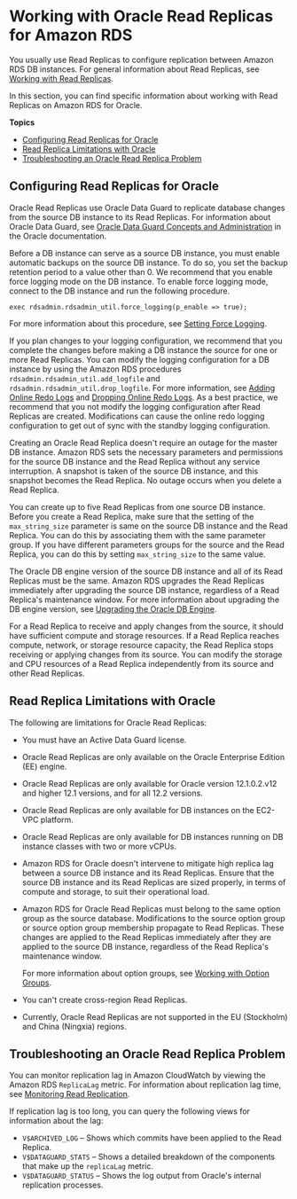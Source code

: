 # Working with Oracle Read Replicas for Amazon RDS<a name="oracle-read-replicas"></a>

You usually use Read Replicas to configure replication between Amazon RDS DB instances\. For general information about Read Replicas, see [Working with Read Replicas](USER_ReadRepl.md)\. 

In this section, you can find specific information about working with Read Replicas on Amazon RDS for Oracle\.

**Topics**
+ [Configuring Read Replicas for Oracle](#oracle-read-replicas.Configuration)
+ [Read Replica Limitations with Oracle](#oracle-read-replicas.limitations)
+ [Troubleshooting an Oracle Read Replica Problem](#oracle-read-replicas.troubleshooting)

## Configuring Read Replicas for Oracle<a name="oracle-read-replicas.Configuration"></a>

Oracle Read Replicas use Oracle Data Guard to replicate database changes from the source DB instance to its Read Replicas\. For information about Oracle Data Guard, see [Oracle Data Guard Concepts and Administration](https://docs.oracle.com/database/121/SBYDB/toc.htm) in the Oracle documentation\.

Before a DB instance can serve as a source DB instance, you must enable automatic backups on the source DB instance\. To do so, you set the backup retention period to a value other than 0\. We recommend that you enable force logging mode on the DB instance\. To enable force logging mode, connect to the DB instance and run the following procedure\. 

```
exec rdsadmin.rdsadmin_util.force_logging(p_enable => true);            
```

For more information about this procedure, see [Setting Force Logging](Appendix.Oracle.CommonDBATasks.Log.md#Appendix.Oracle.CommonDBATasks.SettingForceLogging)\.

If you plan changes to your logging configuration, we recommend that you complete the changes before making a DB instance the source for one or more Read Replicas\. You can modify the logging configuration for a DB instance by using the Amazon RDS procedures `rdsadmin.rdsadmin_util.add_logfile` and `rdsadmin.rdsadmin_util.drop_logfile`\. For more information, see [Adding Online Redo Logs](Appendix.Oracle.CommonDBATasks.Log.md#Appendix.Oracle.CommonDBATasks.RedoLogs) and [Dropping Online Redo Logs](Appendix.Oracle.CommonDBATasks.Log.md#Appendix.Oracle.CommonDBATasks.DroppingRedoLogs)\. As a best practice, we recommend that you not modify the logging configuration after Read Replicas are created\. Modifications can cause the online redo logging configuration to get out of sync with the standby logging configuration\. 

Creating an Oracle Read Replica doesn't require an outage for the master DB instance\. Amazon RDS sets the necessary parameters and permissions for the source DB instance and the Read Replica without any service interruption\. A snapshot is taken of the source DB instance, and this snapshot becomes the Read Replica\. No outage occurs when you delete a Read Replica\. 

You can create up to five Read Replicas from one source DB instance\. Before you create a Read Replica, make sure that the setting of the `max_string_size` parameter is same on the source DB instance and the Read Replica\. You can do this by associating them with the same parameter group\. If you have different parameters groups for the source and the Read Replica, you can do this by setting `max_string_size` to the same value\.

The Oracle DB engine version of the source DB instance and all of its Read Replicas must be the same\. Amazon RDS upgrades the Read Replicas immediately after upgrading the source DB instance, regardless of a Read Replica's maintenance window\. For more information about upgrading the DB engine version, see [Upgrading the Oracle DB Engine](USER_UpgradeDBInstance.Oracle.md)\.

For a Read Replica to receive and apply changes from the source, it should have sufficient compute and storage resources\. If a Read Replica reaches compute, network, or storage resource capacity, the Read Replica stops receiving or applying changes from its source\. You can modify the storage and CPU resources of a Read Replica independently from its source and other Read Replicas\. 

## Read Replica Limitations with Oracle<a name="oracle-read-replicas.limitations"></a>

The following are limitations for Oracle Read Replicas: 
+ You must have an Active Data Guard license\.
+ Oracle Read Replicas are only available on the Oracle Enterprise Edition \(EE\) engine\.
+ Oracle Read Replicas are only available for Oracle version 12\.1\.0\.2\.v12 and higher 12\.1 versions, and for all 12\.2 versions\.
+ Oracle Read Replicas are only available for DB instances on the EC2\-VPC platform\.
+ Oracle Read Replicas are only available for DB instances running on DB instance classes with two or more vCPUs\.
+ Amazon RDS for Oracle doesn't intervene to mitigate high replica lag between a source DB instance and its Read Replicas\. Ensure that the source DB instance and its Read Replicas are sized properly, in terms of compute and storage, to suit their operational load\.
+ Amazon RDS for Oracle Read Replicas must belong to the same option group as the source database\. Modifications to the source option group or source option group membership propagate to Read Replicas\. These changes are applied to the Read Replicas immediately after they are applied to the source DB instance, regardless of the Read Replica's maintenance window\.

  For more information about option groups, see [Working with Option Groups](USER_WorkingWithOptionGroups.md)\.
+ You can't create cross\-region Read Replicas\.
+ Currently, Oracle Read Replicas are not supported in the EU \(Stockholm\) and China \(Ningxia\) regions\.

## Troubleshooting an Oracle Read Replica Problem<a name="oracle-read-replicas.troubleshooting"></a>

You can monitor replication lag in Amazon CloudWatch by viewing the Amazon RDS `ReplicaLag` metric\. For information about replication lag time, see [Monitoring Read Replication](USER_ReadRepl.md#USER_ReadRepl.Monitoring)\.

If replication lag is too long, you can query the following views for information about the lag:
+ `V$ARCHIVED_LOG` – Shows which commits have been applied to the Read Replica\.
+ `V$DATAGUARD_STATS` – Shows a detailed breakdown of the components that make up the `replicaLag` metric\.
+ `V$DATAGUARD_STATUS` – Shows the log output from Oracle's internal replication processes\.